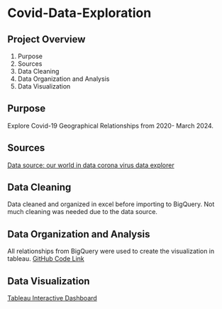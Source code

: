 # Covid-Data-Exploration
## Project Overview
1.	Purpose
2.	Sources
3.	Data Cleaning
4.	Data Organization and Analysis
5.	Data Visualization 
## Purpose
Explore Covid-19 Geographical Relationships from 2020- March 2024. 
## Sources
[Data source: our world in data corona virus data explorer](https://ourworldindata.org/explorers/coronavirus-data-explorer)
## Data Cleaning
Data cleaned and organized in excel before importing to BigQuery. Not much cleaning was needed due to the data source. 
## Data Organization and Analysis
All relationships from BigQuery were used to create the visualization in tableau. [GitHub Code Link](https://github.com/abealka/Covid-Data-Exploration/blob/main/exploration.sql)
## Data Visualization
[Tableau Interactive Dashboard](https://public.tableau.com/shared/THKP6CD3Q?:display_count=n&:origin=viz_share_link)
